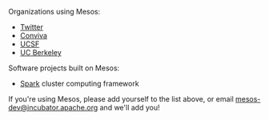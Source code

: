Organizations using Mesos:

* [Twitter](http://www.twitter.com)
* [Conviva](http://www.conviva.com)
* [UCSF](http://www.ucsf.edu)
* [UC Berkeley](http://www.berkeley.edu)

Software projects built on Mesos:

* [Spark](http://www.spark-project.org) cluster computing framework

If you're using Mesos, please add yourself to the list above, or email mesos-dev@incubator.apache.org and we'll add you!